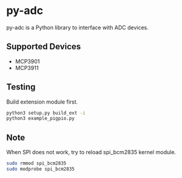 # py-adc

py-adc is a Python library to interface with ADC devices.

## Supported Devices

- MCP3901
- MCP3911

## Testing

Build extension module first.

```bash
python3 setup.py build_ext -i
python3 example_pigpio.py
```

## Note

When SPI does not work, try to reload spi_bcm2835 kernel module.

```bash
sudo rmmod spi_bcm2835
sudo modprobe spi_bcm2835
```
